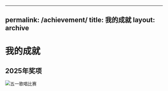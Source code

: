 ---
   permalink: /achievement/
   title: 我的成就
   layout: archive
   ---
# 我的成就

## 2025年奖项

![五一歌唱比赛](https://s21.ax1x.com/2025/07/10/pVQTbdO.jpg)